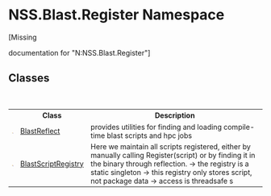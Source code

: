 # NSS.Blast.Register Namespace
 

\[Missing <summary> documentation for "N:NSS.Blast.Register"\]


## Classes
&nbsp;<table><tr><th></th><th>Class</th><th>Description</th></tr><tr><td>![Public class](media/pubclass.gif "Public class")</td><td><a href="4230ed96-e543-5d13-94e1-170d1261ea18">BlastReflect</a></td><td>
provides utilities for finding and loading compile-time blast scripts and hpc jobs</td></tr><tr><td>![Public class](media/pubclass.gif "Public class")</td><td><a href="ce5a41c7-ce9f-1626-a0f1-dc97f6f00962">BlastScriptRegistry</a></td><td>
Here we maintain all scripts registered, either by manually calling Register(script) or by finding it in the binary through reflection. -> the registry is a static singleton -> this registry only stores script, not package data -> access is threadsafe s</td></tr></table>&nbsp;
